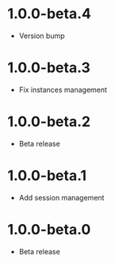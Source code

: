 # 1.0.0-beta.4
* Version bump

# 1.0.0-beta.3
* Fix instances management

# 1.0.0-beta.2
* Beta release

# 1.0.0-beta.1
* Add session management

# 1.0.0-beta.0
* Beta release

<!-- 
# 1.0.0

* First release! 🎉 
-->
